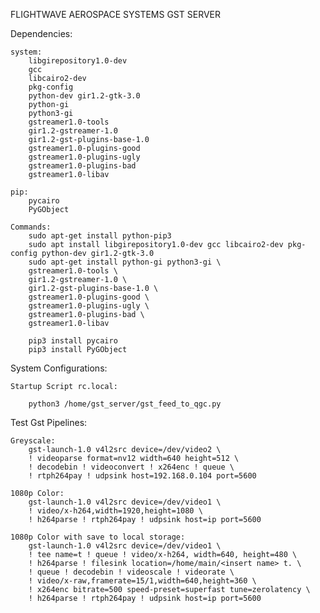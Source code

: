 FLIGHTWAVE AEROSPACE SYSTEMS GST SERVER

Dependencies: 

    system: 
        libgirepository1.0-dev
        gcc
        libcairo2-dev
        pkg-config
        python-dev gir1.2-gtk-3.0
        python-gi
        python3-gi
        gstreamer1.0-tools
        gir1.2-gstreamer-1.0
        gir1.2-gst-plugins-base-1.0
        gstreamer1.0-plugins-good
        gstreamer1.0-plugins-ugly
        gstreamer1.0-plugins-bad
        gstreamer1.0-libav
    
    pip:
        pycairo
        PyGObject

    Commands: 
        sudo apt-get install python-pip3    
        sudo apt install libgirepository1.0-dev gcc libcairo2-dev pkg-config python-dev gir1.2-gtk-3.0     
        sudo apt-get install python-gi python3-gi \
        gstreamer1.0-tools \
        gir1.2-gstreamer-1.0 \
        gir1.2-gst-plugins-base-1.0 \
        gstreamer1.0-plugins-good \
        gstreamer1.0-plugins-ugly \
        gstreamer1.0-plugins-bad \
        gstreamer1.0-libav
        
        pip3 install pycairo
        pip3 install PyGObject    

System Configurations: 
    
    Startup Script rc.local: 
        
        python3 /home/gst_server/gst_feed_to_qgc.py
        
        
Test Gst Pipelines:

    Greyscale: 
        gst-launch-1.0 v4l2src device=/dev/video2 \
        ! videoparse format=nv12 width=640 height=512 \
        ! decodebin ! videoconvert ! x264enc ! queue \
        ! rtph264pay ! udpsink host=192.168.0.104 port=5600
        
    1080p Color: 
        gst-launch-1.0 v4l2src device=/dev/video1 \
        ! video/x-h264,width=1920,height=1080 \
        ! h264parse ! rtph264pay ! udpsink host=ip port=5600
        
    1080p Color with save to local storage:
        gst-launch-1.0 v4l2src device=/dev/video1 \ 
        ! tee name=t ! queue ! video/x-h264, width=640, height=480 \
        ! h264parse ! filesink location=/home/main/<insert name> t. \ 
        ! queue ! decodebin ! videoscale ! videorate \
        ! video/x-raw,framerate=15/1,width=640,height=360 \
        ! x264enc bitrate=500 speed-preset=superfast tune=zerolatency \
        ! h264parse ! rtph264pay ! udpsink host=ip port=5600 
        